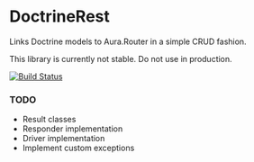 DoctrineRest
============

Links Doctrine models to Aura.Router in a simple CRUD fashion.

This library is currently not stable. Do not use in production.

[![Build Status](https://travis-ci.org/Tuxion/DoctrineRest.png?branch=master)](https://travis-ci.org/Tuxion/DoctrineRest)

### TODO

* Result classes
* Responder implementation
* Driver implementation
* Implement custom exceptions